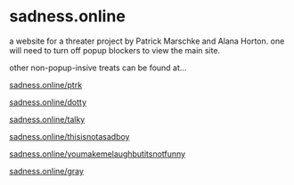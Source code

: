 # sadness.online

a website for a threater project by Patrick Marschke and Alana Horton. one will need to turn off popup blockers to view the main site.

other non-popup-insive treats can be found at...

[sadness.online/ptrk](http://sadness.online/ptrk)

[sadness.online/dotty](http://sadness.online/dotty)

[sadness.online/talky](http://sadness.online/talky)

[sadness.online/thisisnotasadboy](http://sadness.online/thisisnotasadboy)

[sadness.online/youmakemelaughbutitsnotfunny](http://sadness.online/youmakemelaughbutitsnotfunny)

[sadness.online/gray](http://sadness.online/gray)

